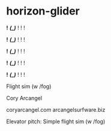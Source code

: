# horizon-glider
 
   __!__
_____(_)_____
   !  !  !

  __!__
_____(_)_____
   !  !  !

  __!__
_____(_)_____
   !  !  !

  __!__
_____(_)_____
   !  !  !

  __!__
_____(_)_____
   !  !  !

Flight sim (w /fog)

Cory Arcangel
 
coryarcangel.com 
arcangelsurfware.biz

Elevator pitch: Simple flight sim (w /fog)